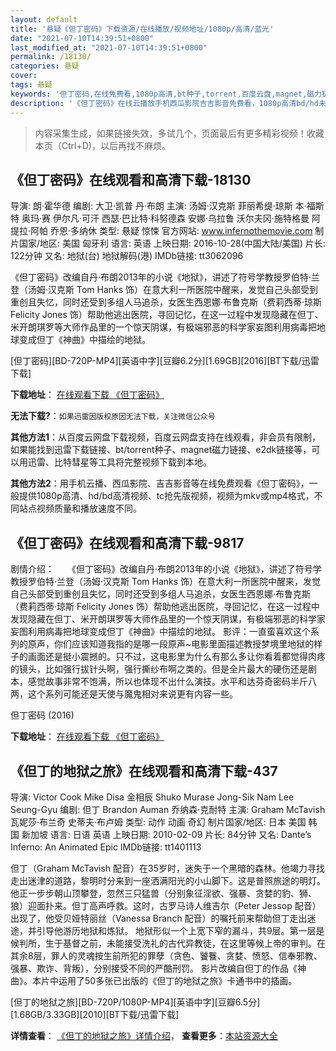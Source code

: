 ```yaml
---
layout: default
title: '悬疑《但丁密码》下载资源/在线播放/视频地址/1080p/高清/蓝光'
date: "2021-07-10T14:39:51+0800"
last_modified_at: "2021-07-10T14:39:51+0800"
permalink: /18130/
categories: 悬疑
cover:
tags: 悬疑
keywords: '但丁密码,在线免费看,1080p高清,bt种子,torrent,百度云盘,magnet,磁力链,迅雷下载资源'
description: '《但丁密码》在线云播放手机西瓜影院吉吉影音免费看，1080p高清bd/hd未删减完整版和tc抢先枪版，mkv/mp4格式，附带bt/torrent种子、magnet/磁力链、百度云盘、网盘资源迅雷下载链接'
---
```


>内容采集生成，如果链接失效，多试几个，页面最后有更多精彩视频！收藏本页（Ctrl+D)，以后再找不麻烦。


## 《但丁密码》在线观看和高清下载-18130

导演: 朗·霍华德 编剧: 大卫·凯普 丹·布朗 主演: 汤姆·汉克斯 菲丽希缇·琼斯 本·福斯特 奥玛·赛 伊尔凡·可汗 西瑟·巴比特·科努德森 安娜·乌拉鲁 沃尔夫冈·施特格曼 阿提拉·阿帕 乔恩·多纳休 类型: 悬疑 惊悚 官方网站: www.infernothemovie.com 制片国家/地区: 美国 匈牙利 语言: 英语 上映日期: 2016-10-28(中国大陆/美国) 片长: 122分钟 又名: 地狱(台) 地狱解码(港) IMDb链接: tt3062096

《但丁密码》改编自丹·布朗2013年的小说《地狱》，讲述了符号学教授罗伯特·兰登（汤姆·汉克斯 Tom Hanks 饰）在意大利一所医院中醒来，发觉自己头部受到重创且失忆，同时还受到多组人马追杀，女医生西恩娜·布鲁克斯（费莉西蒂·琼斯 Felicity Jones 饰）帮助他逃出医院，寻回记忆，在这一过程中发现隐藏在但丁、米开朗琪罗等大师作品里的一个惊天阴谋，有极端邪恶的科学家妄图利用病毒把地球变成但丁《神曲》中描绘的地狱。


[但丁密码][BD-720P-MP4][英语中字][豆瓣6.2分][1.69GB][2016][BT下载/迅雷下载]

**下载地址**： [在线观看下载 《但丁密码》](https://www.btdx8.com/torrent/inferno_2016.html) 


**无法下载?**：`如果迅雷因版权原因无法下载，关注微信公众号 `

**其他方法1**：从百度云网盘下载视频，百度云网盘支持在线观看，非会员有限制，如果能找到迅雷下载链接、bt/torrent种子、magnet磁力链接、e2dk链接等，可以用迅雷、比特彗星等工具将完整视频下载到本地。

**其他方法2**：用手机云播、西瓜影院、吉吉影音等在线免费观看《但丁密码》，一般提供1080p高清、hd/bd高清视频、tc抢先版视频，视频为mkv或mp4格式，不同站点视频质量和播放速度不同。


## 《但丁密码》在线观看和高清下载-9817

剧情介绍：　　《但丁密码》改编自丹·布朗2013年的小说《地狱》，讲述了符号学教授罗伯特·兰登（汤姆·汉克斯 Tom Hanks 饰）在意大利一所医院中醒来，发觉自己头部受到重创且失忆，同时还受到多组人马追杀，女医生西恩娜·布鲁克斯（费莉西蒂·琼斯 Felicity Jones 饰）帮助他逃出医院，寻回记忆，在这一过程中发现隐藏在但丁、米开朗琪罗等大师作品里的一个惊天阴谋，有极端邪恶的科学家妄图利用病毒把地球变成但丁《神曲》中描绘的地狱。  影评：一直蛮喜欢这个系列的原声，你们应该知道我指的是哪一段原声~电影里面描述教授梦境里地狱的样子的画面还是挺小震撼的。只不过，这电影里为什么有那么多让你看着都觉得肉疼的镜头，比如强行拔针头啊，强行撕纱布啊之类的。但是全片最大的硬伤还是剧本，感觉故事非常不饱满，所以也体现不出什么演技。水平和达芬奇密码半斤八两，这个系列可能还是天使与魔鬼相对来说更有内容一些。


但丁密码 (2016)

**下载地址**： [在线观看下载 《但丁密码》](https://www.btbtdy.me/btdy/dy7673.html) 


## 《但丁的地狱之旅》在线观看和高清下载-437

导演: Victor Cook Mike Disa 金相辰 Shuko Murase Jong-Sik Nam Lee Seung-Gyu 编剧: 但丁 Brandon Auman 乔纳森·克耐特 主演: Graham McTavish 瓦妮莎·布兰奇 史蒂夫·布卢姆 类型: 动作 动画 奇幻 制片国家/地区: 日本 美国 韩国 新加坡 语言: 日语 英语 上映日期: 2010-02-09 片长: 84分钟 又名: Dante’s Inferno: An Animated Epic IMDb链接: tt1401113

但丁（Graham McTavish 配音）在35岁时，迷失于一个黑暗的森林。他竭力寻找走出迷津的道路，黎明时分来到一座洒满阳光的小山脚下。这是普照旅途的明灯。他正一步步朝山顶攀登，忽然三只猛兽（分别象征淫欲、强暴、贪婪的豹、狮、狼）迎面扑来。但丁高声呼救。这时，古罗马诗人维吉尔（Peter Jessop 配音）出现了，他受贝娅特丽丝（Vanessa Branch 配音）的嘱托前来帮助但丁走出迷途，并引导他游历地狱和炼狱。 地狱形似一个上宽下窄的漏斗，共9层。第一层是候判所，生于基督之前，未能接受洗礼的古代异教徒，在这里等候上帝的审判。在其余8层，罪人的灵魂按生前所犯的罪孽（贪色、饕餮、贪婪、愤怒、信奉邪教、强暴、欺诈、背叛），分别接受不同的严酷刑罚。 影片改编自但丁的作品《神曲》。本片中运用了50多张已出版的《但丁的地狱之旅》卡通书中的插画。


[但丁的地狱之旅][BD-720P/1080P-MP4][英语中字][豆瓣6.5分][1.68GB/3.33GB][2010][BT下载/迅雷下载]

**详情查看**： [《但丁的地狱之旅》详情介绍](/movie/437/)， **查看更多**：[本站资源大全](/movie/t/all/)

